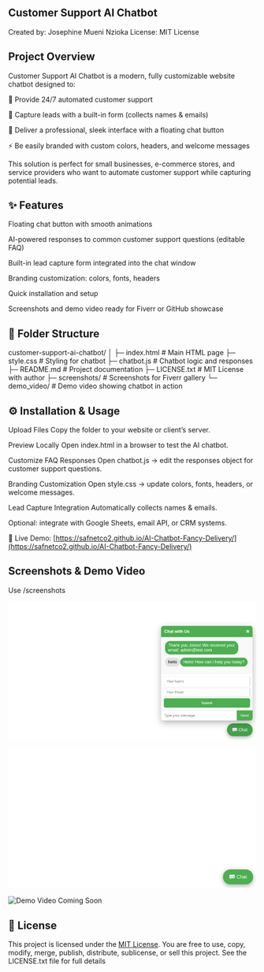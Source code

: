 
 ## Customer Support AI Chatbot

Created by: Josephine Mueni Nzioka
License: MIT License

## Project Overview

Customer Support AI Chatbot is a modern, fully customizable website chatbot designed to:

💬 Provide 24/7 automated customer support

📝 Capture leads with a built-in form (collects names & emails)

🎨 Deliver a professional, sleek interface with a floating chat button

⚡ Be easily branded with custom colors, headers, and welcome messages

This solution is perfect for small businesses, e-commerce stores, and service providers who want to automate customer support while capturing potential leads.

## ✨ Features

Floating chat button with smooth animations

AI-powered responses to common customer support questions (editable FAQ)

Built-in lead capture form integrated into the chat window

Branding customization: colors, fonts, headers

Quick installation and setup

Screenshots and demo video ready for Fiverr or GitHub showcase

## 📂 Folder Structure
customer-support-ai-chatbot/
│
├─ index.html         # Main HTML page
├─ style.css          # Styling for chatbot
├─ chatbot.js         # Chatbot logic and responses
├─ README.md          # Project documentation
├─ LICENSE.txt        # MIT License with author
├─ screenshots/       # Screenshots for Fiverr gallery
└─ demo_video/        # Demo video showing chatbot in action

## ⚙️ Installation & Usage

Upload Files
Copy the folder to your website or client’s server.

Preview Locally
Open index.html in a browser to test the AI chatbot.

Customize FAQ Responses
Open chatbot.js → edit the responses object for customer support questions.

Branding Customization
Open style.css → update colors, fonts, headers, or welcome messages.

Lead Capture Integration
Automatically collects names & emails.

Optional: integrate with Google Sheets, email API, or CRM systems.

🔗 Live Demo: [https://safnetco2.github.io/AI-Chatbot-Fancy-Delivery/](https://safnetco2.github.io/AI-Chatbot-Fancy-Delivery/)


## Screenshots & Demo Video 

Use /screenshots

![Chatbot Screenshot 1](./Screenshots/Screenshot%20from%202025-09-04%2016-24-32.png)

![Chatbot Screenshot 2](./Screenshots/chatbot2.png)

![Demo Video Coming Soon](./demo_video/placeholder.png)




## 📜 License

This project is licensed under the [MIT License](https://opensource.org/licenses/MIT). 
You are free to use, copy, modify, merge, publish, distribute, sublicense, or sell this project. 
See the LICENSE.txt file for full details



